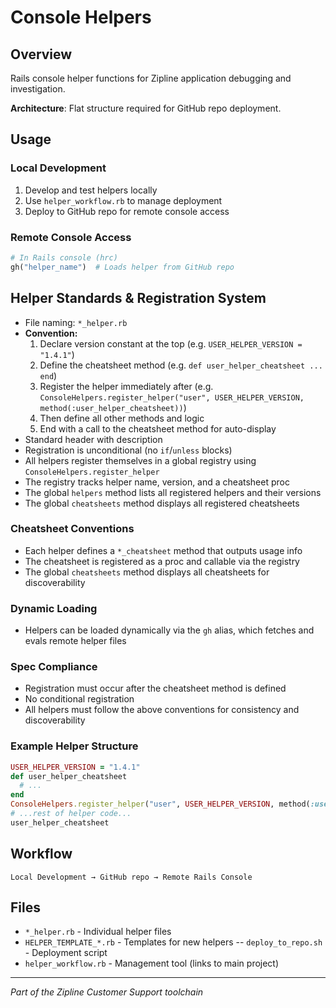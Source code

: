 # Console Helpers

## Overview

Rails console helper functions for Zipline application debugging and investigation.

**Architecture**: Flat structure required for GitHub repo deployment.

## Usage

### Local Development

1. Develop and test helpers locally
2. Use `helper_workflow.rb` to manage deployment
3. Deploy to GitHub repo for remote console access

### Remote Console Access

```ruby
# In Rails console (hrc)
gh("helper_name")  # Loads helper from GitHub repo
```

## Helper Standards & Registration System

- File naming: `*_helper.rb`
- **Convention:**
  1. Declare version constant at the top (e.g. `USER_HELPER_VERSION = "1.4.1"`)
  2. Define the cheatsheet method (e.g. `def user_helper_cheatsheet ... end`)
  3. Register the helper immediately after (e.g. `ConsoleHelpers.register_helper("user", USER_HELPER_VERSION, method(:user_helper_cheatsheet))`)
  4. Then define all other methods and logic
  5. End with a call to the cheatsheet method for auto-display
- Standard header with description
- Registration is unconditional (no `if`/`unless` blocks)
- All helpers register themselves in a global registry using `ConsoleHelpers.register_helper`
- The registry tracks helper name, version, and a cheatsheet proc
- The global `helpers` method lists all registered helpers and their versions
- The global `cheatsheets` method displays all registered cheatsheets

### Cheatsheet Conventions

- Each helper defines a `*_cheatsheet` method that outputs usage info
- The cheatsheet is registered as a proc and callable via the registry
- The global `cheatsheets` method displays all cheatsheets for discoverability

### Dynamic Loading

- Helpers can be loaded dynamically via the `gh` alias, which fetches and evals remote helper files

### Spec Compliance

- Registration must occur after the cheatsheet method is defined
- No conditional registration
- All helpers must follow the above conventions for consistency and discoverability

### Example Helper Structure

```ruby
USER_HELPER_VERSION = "1.4.1"
def user_helper_cheatsheet
  # ...
end
ConsoleHelpers.register_helper("user", USER_HELPER_VERSION, method(:user_helper_cheatsheet))
# ...rest of helper code...
user_helper_cheatsheet
```

## Workflow

```
Local Development → GitHub repo → Remote Rails Console
```

## Files

- `*_helper.rb` - Individual helper files
- `HELPER_TEMPLATE_*.rb` - Templates for new helpers
  -- `deploy_to_repo.sh` - Deployment script
- `helper_workflow.rb` - Management tool (links to main project)

---

_Part of the Zipline Customer Support toolchain_
